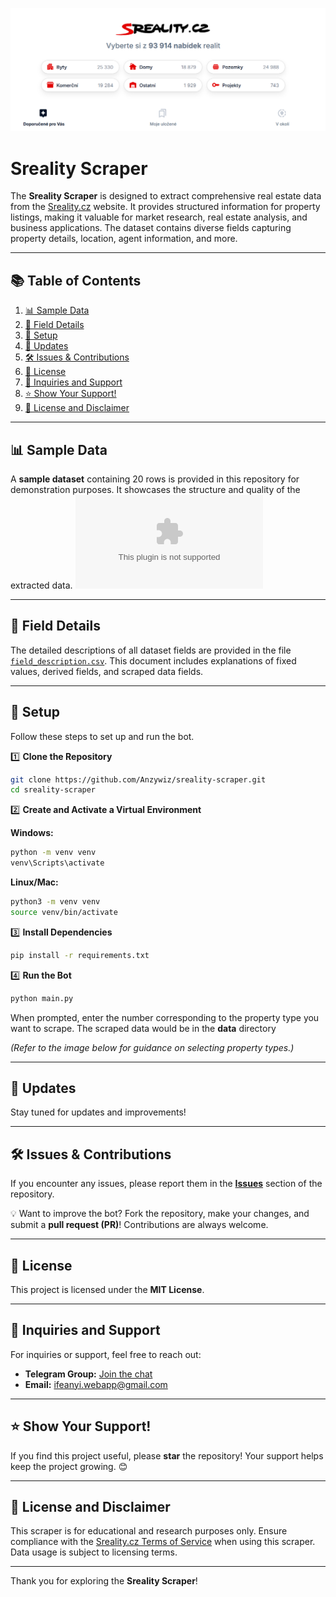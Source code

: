 ![Sreality Dashboard](https://github.com/Anzywiz/sreality-scraper/blob/main/images/sreality_dashboard.png)

# Sreality Scraper

The **Sreality Scraper** is designed to extract comprehensive real estate data from the [Sreality.cz](https://www.sreality.cz) website. It provides structured information for property listings, making it valuable for market research, real estate analysis, and business applications. The dataset contains diverse fields capturing property details, location, agent information, and more.

---

## 📚 **Table of Contents**

1. [📊 Sample Data](#-sample-data)
2. [🔎 Field Details](#-field-details)
3. [📌 Setup](#-setup)
4. [🔄 Updates](#-updates)
5. [🛠 Issues & Contributions](#-issues--contributions)
6. [📜 License](#-license)
7. [💬 Inquiries and Support](#-inquiries-and-support)
8. [⭐ Show Your Support!](#-show-your-support)
9. [🚀 License and Disclaimer](#-license-and-disclaimer)

---

## 📊 **Sample Data**

A **sample dataset** containing 20 rows is provided in this repository for demonstration purposes. It showcases the structure and quality of the extracted data. 
![Sample data](https://github.com/Anzywiz/sreality-scraper/blob/main/sreality_sample.xlsx)


---

## 🔎 **Field Details**

The detailed descriptions of all dataset fields are provided in the file [`field_description.csv`](field_description.csv). This document includes explanations of fixed values, derived fields, and scraped data fields.

---

## 📌 **Setup**

Follow these steps to set up and run the bot.

1️⃣ **Clone the Repository**

```bash
git clone https://github.com/Anzywiz/sreality-scraper.git
cd sreality-scraper
```

2️⃣ **Create and Activate a Virtual Environment**

**Windows:**

```bash
python -m venv venv
venv\Scripts\activate
```

**Linux/Mac:**

```bash
python3 -m venv venv
source venv/bin/activate
```

3️⃣ **Install Dependencies**

```bash
pip install -r requirements.txt
```

4️⃣ **Run the Bot**

```bash
python main.py
```

When prompted, enter the number corresponding to the property type you want to scrape.
The scraped data would be in the **data** directory

*(Refer to the image below for guidance on selecting property types.)*

---

## 🔄 **Updates**

Stay tuned for updates and improvements!

---

## 🛠 **Issues & Contributions**

If you encounter any issues, please report them in the [**Issues**](https://github.com/Anzywiz/sreality-scraper/issues) section of the repository.

💡 Want to improve the bot? Fork the repository, make your changes, and submit a **pull request (PR)**! Contributions are always welcome.

---

## 📜 **License**

This project is licensed under the **MIT License**.

---

## 💬 **Inquiries and Support**

For inquiries or support, feel free to reach out:

- **Telegram Group:** [Join the chat](https://t.me/bot_arena_chat)
- **Email:** [ifeanyi.webapp@gmail.com](mailto:ifeanyi.webapp@gmail.com)

---

## ⭐ **Show Your Support!**

If you find this project useful, please **star** the repository! Your support helps keep the project growing. 😊

---

## 🚀 **License and Disclaimer**

This scraper is for educational and research purposes only. Ensure compliance with the [Sreality.cz Terms of Service](https://www.sreality.cz/) when using this scraper. Data usage is subject to licensing terms.

---

Thank you for exploring the **Sreality Scraper**!

